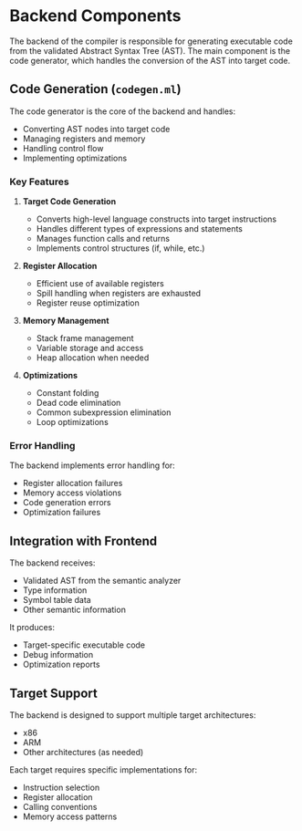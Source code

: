 # Backend Components

The backend of the compiler is responsible for generating executable code from the validated Abstract Syntax Tree (AST). The main component is the code generator, which handles the conversion of the AST into target code.

## Code Generation (`codegen.ml`)

The code generator is the core of the backend and handles:
- Converting AST nodes into target code
- Managing registers and memory
- Handling control flow
- Implementing optimizations

### Key Features

1. **Target Code Generation**
   - Converts high-level language constructs into target instructions
   - Handles different types of expressions and statements
   - Manages function calls and returns
   - Implements control structures (if, while, etc.)

2. **Register Allocation**
   - Efficient use of available registers
   - Spill handling when registers are exhausted
   - Register reuse optimization

3. **Memory Management**
   - Stack frame management
   - Variable storage and access
   - Heap allocation when needed

4. **Optimizations**
   - Constant folding
   - Dead code elimination
   - Common subexpression elimination
   - Loop optimizations

### Error Handling

The backend implements error handling for:
- Register allocation failures
- Memory access violations
- Code generation errors
- Optimization failures

## Integration with Frontend

The backend receives:
- Validated AST from the semantic analyzer
- Type information
- Symbol table data
- Other semantic information

It produces:
- Target-specific executable code
- Debug information
- Optimization reports

## Target Support

The backend is designed to support multiple target architectures:
- x86
- ARM
- Other architectures (as needed)

Each target requires specific implementations for:
- Instruction selection
- Register allocation
- Calling conventions
- Memory access patterns 